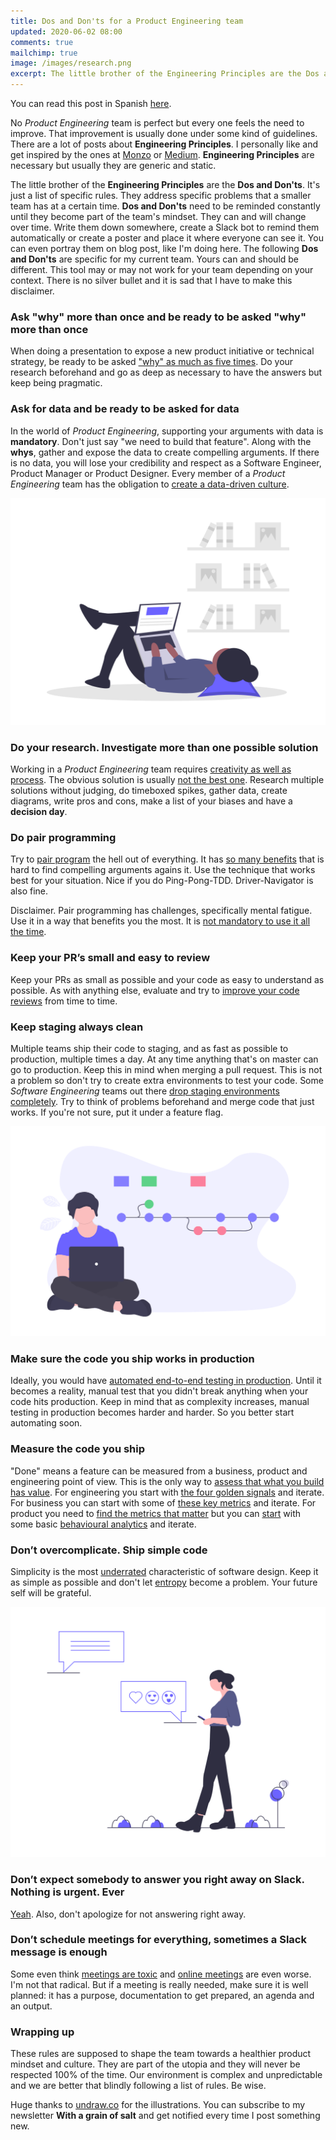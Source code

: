 ```yaml
---
title: Dos and Don'ts for a Product Engineering team
updated: 2020-06-02 08:00
comments: true
mailchimp: true
image: /images/research.png
excerpt: The little brother of the Engineering Principles are the Dos and Don'ts. It's just a list of rules to evolve your team's mindset.
---
```


You can read this post in Spanish [here](/es/dos-and-donts).

No _Product Engineering_ team is perfect but every one feels the need to improve. That improvement is usually done under some kind of guidelines. There are a lot of posts about **Engineering Principles**. I personally like and get inspired by the ones at [Monzo](https://monzo.com/blog/2018/06/29/engineering-principles) or [Medium](https://medium.engineering/engineering-values-7143c0db0bd6). **Engineering Principles** are necessary but usually they are generic and static.

The little brother of the **Engineering Principles** are the **Dos and Don'ts**. It's just a list of specific rules. They address specific problems that a smaller team has at a certain time. **Dos and Don'ts** need to be reminded constantly until they become part of the team's mindset. They can and will change over time. Write them down somewhere, create a Slack bot to remind them automatically or create a poster and place it where everyone can see it. You can even portray them on blog post, like I'm doing here. The following **Dos and Don'ts** are specific for my current team. Yours can and should be different. This tool may or may not work for your team depending on your context. There is no silver bullet and it is sad that I have to make this disclaimer.

### Ask "why" more than once and be ready to be asked "why" more than once

When doing a presentation to expose a new product initiative or technical strategy, be ready to be asked ["why" as much as five times](https://www.youtube.com/watch?v=FJ0eWm5PxkU). Do your research beforehand and go as deep as necessary to have the answers but keep being pragmatic.

### Ask for data and be ready to be asked for data

In the world of _Product Engineering_, supporting your arguments with data is **mandatory**. Don't just say "we need to build that feature". Along with the **whys**, gather and expose the data to create compelling arguments. If there is no data, you will lose your credibility and respect as a Software Engineer, Product Manager or Product Designer. Every member of a _Product Engineering_ team has the obligation to [create a data-driven culture](https://aws.amazon.com/blogs/enterprise-strategy/how-to-create-a-data-driven-culture/).

![](/images/research.png)

### Do your research. Investigate more than one possible solution

Working in a _Product Engineering_ team requires [creativity as well as process](https://uxdesign.cc/what-can-pablo-picasso-teach-us-about-product-strategy-586664e128f1). The obvious solution is usually [not the best one](https://www.youtube.com/watch?v=M68ndaZSKa8). Research multiple solutions without judging, do timeboxed spikes, gather data, create diagrams, write pros and cons, make a list of your biases and have a **decision day**.

### Do pair programming

Try to [pair program](https://www.youtube.com/watch?v=k3cJjZiZ-cw) the hell out of everything. It has [so many benefits](https://martinfowler.com/articles/on-pair-programming.html) that is hard to find compelling arguments agains it. Use the technique that works best for your situation. Nice if you do Ping-Pong-TDD. Driver-Navigator is also fine.

Disclaimer. Pair programming has challenges, specifically mental fatigue. Use it in a way that benefits you the most. It is [not mandatory to use it all the time](https://twitter.com/dhh/status/1016398757674577920).

### Keep your PR’s small and easy to review

Keep your PRs as small as possible and your code as easy to understand as possible. As with anything else, evaluate and try to [improve your code reviews](/improve-code-reviews) from time to time.

### Keep staging always clean

Multiple teams ship their code to staging, and as fast as possible to production, multiple times a day. At any time anything that's on master can go to production. Keep this in mind when merging a pull request. This is not a problem so don't try to create extra environments to test your code. Some _Software Engineering_ teams out there [drop staging environments completely](https://launchdarkly.com/blog/staging-servers-are-dead-long-live-a-staging-server/). Try to think of problems beforehand and merge code that just works. If you're not sure, put it under a feature flag.

![](/images/version_control.png)

### Make sure the code you ship works in production

Ideally, you would have [automated end-to-end testing in production](https://medium.com/@copyconstruct/testing-in-production-the-safe-way-18ca102d0ef1). Until it becomes a reality, manual test that you didn't break anything when your code hits production. Keep in mind that as complexity increases, manual testing in production becomes harder and harder. So you better start automating soon.

### Measure the code you ship

"Done" means a feature can be measured from a business, product and engineering point of view. This is the only way to [assess that what you build has value](/focus-on-value). For engineering you start with [the four golden signals](https://landing.google.com/sre/sre-book/chapters/monitoring-distributed-systems/#xref_monitoring_golden-signals) and iterate. For business you can start with some of [these key metrics](https://www.ycombinator.com/resources/key-metrics) and iterate. For product you need to [find the metrics that matter](https://www.intercom.com/blog/finding-the-metrics-that-matter-for-your-product/) but you can [start](https://amplitude.com/blog/2016/06/14/10-steps-behavioral-analytics) with some basic [behavioural analytics](https://mixpanel.com/blog/2018/08/01/behavioral-analytics-guide/) and iterate.

### Don’t overcomplicate. Ship simple code

Simplicity is the most [underrated](https://blog.pragmaticengineer.com/software-architecture-is-overrated/) characteristic of software design. Keep it as simple as possible and don't let [entropy](https://www.youtube.com/watch?v=kfffy12uQ7g) become a problem. Your future self will be grateful.

![](/images/online_chat.png)

### Don’t expect somebody to answer you right away on Slack. Nothing is urgent. Ever

[Yeah](https://basecamp.com/guides/group-chat-problems). Also, don't apologize for not answering right away.

### Don’t schedule meetings for everything, sometimes a Slack message is enough

Some even think [meetings are toxic](https://twitter.com/dhh/status/1242935396356354048?s=20) and [online meetings](https://www.youtube.com/watch?v=JMOOG7rWTPg) are even worse. I'm not that radical. But if a meeting is really needed, make sure it is well planned: it has a purpose, documentation to get prepared, an agenda and an output.

### Wrapping up

These rules are supposed to shape the team towards a healthier product mindset and culture. They are part of the utopia and they will never be respected 100% of the time. Our environment is complex and unpredictable and we are better that blindly following a list of rules. Be wise.

Huge thanks to [undraw.co](https://undraw.co) for the illustrations. You can subscribe to my newsletter **With a grain of salt** and get notified every time I post something new.
